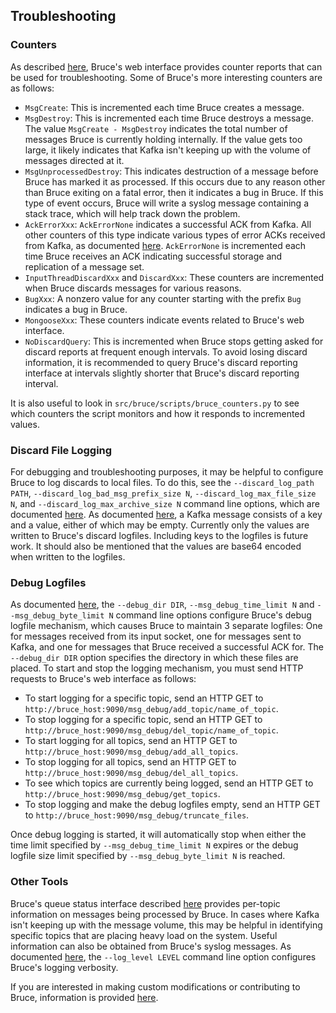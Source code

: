 ## Troubleshooting

### Counters

As described
[here](https://github.com/tagged/bruce/blob/master/doc/status_monitoring.md#counter-reporting),
Bruce's web interface provides counter reports that can be used for
troubleshooting.  Some of Bruce's more interesting counters are as follows:

* `MsgCreate`: This is incremented each time Bruce creates a message.
* `MsgDestroy`: This is incremented each time Bruce destroys a message.  The
value `MsgCreate - MsgDestroy` indicates the total number of messages Bruce is
currently holding internally.  If the value gets too large, it likely indicates
that Kafka isn't keeping up with the volume of messages directed at it.
* `MsgUnprocessedDestroy`: This indicates destruction of a message before Bruce
has marked it as processed.  If this occurs due to any reason other than Bruce
exiting on a fatal error, then it indicates a bug in Bruce.  If this type of
event occurs, Bruce will write a syslog message containing a stack trace, which
will help track down the problem.
* `AckErrorXxx`: `AckErrorNone` indicates a successful ACK from Kafka.  All
other counters of this type indicate various types of error ACKs received from
Kafka, as documented
[here](https://cwiki.apache.org/confluence/display/KAFKA/A+Guide+To+The+Kafka+Protocol#AGuideToTheKafkaProtocol-ErrorCodes).
`AckErrorNone` is incremented each time Bruce receives an ACK indicating
successful storage and replication of a message set.
* `InputThreadDiscardXxx` and `DiscardXxx`: These counters are incremented when
Bruce discards messages for various reasons.
* `BugXxx`: A nonzero value for any counter starting with the prefix `Bug`
indicates a bug in Bruce.
* `MongooseXxx`: These counters indicate events related to Bruce's web
interface.
* `NoDiscardQuery`: This is incremented when Bruce stops getting asked for
discard reports at frequent enough intervals.  To avoid losing discard
information, it is recommended to query Bruce's discard reporting interface at
intervals slightly shorter that Bruce's discard reporting interval.

It is also useful to look in `src/bruce/scripts/bruce_counters.py` to see
which counters the script monitors and how it responds to incremented values.

### Discard File Logging

For debugging and troubleshooting purposes, it may be helpful to configure
Bruce to log discards to local files.  To do this, see the
`--discard_log_path PATH`, `--discard_log_bad_msg_prefix_size N`,
`--discard_log_max_file_size N`, and `--discard_log_max_archive_size N` command
line options, which are documented
[here](https://github.com/tagged/bruce/blob/master/doc/detailed_config.md#command-line-arguments).
As documented
[here](https://cwiki.apache.org/confluence/display/KAFKA/A+Guide+To+The+Kafka+Protocol#AGuideToTheKafkaProtocol-Messagesets),
a Kafka message consists of a key and a value, either of which may be empty.
Currently only the values are written to Bruce's discard logfiles.  Including
keys to the logfiles is future work.  It should also be mentioned that the
values are base64 encoded when written to the logfiles.

### Debug Logfiles

As documented
[here](https://github.com/tagged/bruce/blob/master/doc/detailed_config.md#command-line-arguments),
the `--debug_dir DIR`, `--msg_debug_time_limit N` and
`--msg_debug_byte_limit N` command line options configure Bruce's debug logfile
mechanism, which causes Bruce to maintain 3 separate logfiles: One for messages
received from its input socket, one for messages sent to Kafka, and one for
messages that Bruce received a successful ACK for.  The `--debug_dir DIR`
option specifies the directory in which these files are placed.  To start
and stop the logging mechanism, you must send HTTP requests to Bruce's web
interface as follows:

* To start logging for a specific topic, send an HTTP GET to
`http://bruce_host:9090/msg_debug/add_topic/name_of_topic`.
* To stop logging for a specific topic, send an HTTP GET to
`http://bruce_host:9090/msg_debug/del_topic/name_of_topic`.
* To start logging for all topics, send an HTTP GET to
`http://bruce_host:9090/msg_debug/add_all_topics`.
* To stop logging for all topics, send an HTTP GET to
`http://bruce_host:9090/msg_debug/del_all_topics`.
* To see which topics are currently being logged, send an HTTP GET to
`http://bruce_host:9090/msg_debug/get_topics`.
* To stop logging and make the debug logfiles empty, send an HTTP GET to
`http://bruce_host:9090/msg_debug/truncate_files`.

Once debug logging is started, it will automatically stop when either the
time limit specified by `--msg_debug_time_limit N` expires or the debug logfile
size limit specified by `--msg_debug_byte_limit N` is reached.

### Other Tools

Bruce's queue status interface described
[here](https://github.com/tagged/bruce/blob/master/doc/status_monitoring.md#queued-message-information)
provides per-topic information on messages being processed by Bruce.  In cases
where Kafka isn't keeping up with the message volume, this may be helpful in
identifying specific topics that are placing heavy load on the system.  Useful
information can also be obtained from Bruce's syslog messages.  As documented
[here](https://github.com/tagged/bruce/blob/master/doc/detailed_config.md#command-line-arguments),
the `--log_level LEVEL` command line option configures Bruce's logging
verbosity.

If you are interested in making custom modifications or contributing to Bruce,
information is provided
[here](https://github.com/tagged/bruce#modifying-bruces-implementation).
